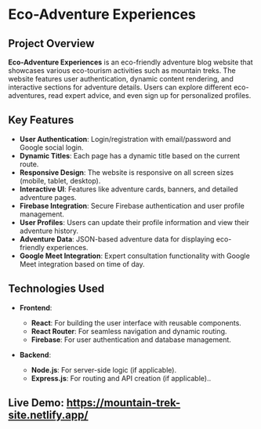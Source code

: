 # Eco-Adventure Experiences

## Project Overview
**Eco-Adventure Experiences** is an eco-friendly adventure blog website that showcases various eco-tourism activities such as mountain treks. The website features user authentication, dynamic content rendering, and interactive sections for adventure details. Users can explore different eco-adventures, read expert advice, and even sign up for personalized profiles.

## Key Features
- **User  Authentication**: Login/registration with email/password and Google social login.
- **Dynamic Titles**: Each page has a dynamic title based on the current route.
- **Responsive Design**: The website is responsive on all screen sizes (mobile, tablet, desktop).
- **Interactive UI**: Features like adventure cards, banners, and detailed adventure pages.
- **Firebase Integration**: Secure Firebase authentication and user profile management.
- **User  Profiles**: Users can update their profile information and view their adventure history.
- **Adventure Data**: JSON-based adventure data for displaying eco-friendly experiences.
- **Google Meet Integration**: Expert consultation functionality with Google Meet integration based on time of day.

## Technologies Used
- **Frontend**: 
  - **React**: For building the user interface with reusable components.
  - **React Router**: For seamless navigation and dynamic routing.
  - **Firebase**: For user authentication and database management.

- **Backend**: 
  - **Node.js**: For server-side logic (if applicable).
  - **Express.js**: For routing and API creation (if applicable)..

## Live Demo: https://mountain-trek-site.netlify.app/
